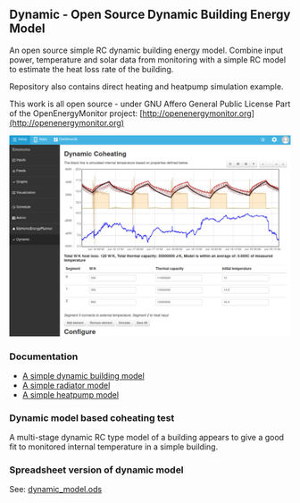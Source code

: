 ## Dynamic - Open Source Dynamic Building Energy Model

An open source simple RC dynamic building energy model. Combine input power, temperature and solar data from monitoring with a simple RC model to estimate the heat loss rate of the building.

Repository also contains direct heating and heatpump simulation example.

This work is all open source - under GNU Affero General Public License
Part of the OpenEnergyMonitor project:
[http://openenergymonitor.org](http://openenergymonitor.org)

![dynamicmodel.png](files/dynamic_updated.png)

### Documentation

- [A simple dynamic building model](https://github.com/openenergymonitor/documentation/blob/master/BuildingBlocks/BuildingEnergyModelling/dynamicmodel.md)
- [A simple radiator model](https://github.com/openenergymonitor/documentation/blob/master/BuildingBlocks/BuildingEnergyModelling/radiatormodel.md)
- [A simple heatpump model](https://github.com/openenergymonitor/documentation/blob/master/BuildingBlocks/BuildingEnergyModelling/heatpumpmodel.md)

### Dynamic model based coheating test 

A multi-stage dynamic RC type model of a building appears to give a good fit to monitored internal temperature in a simple building.

### Spreadsheet version of dynamic model

See: [dynamic_model.ods](files/dynamic_model.ods)
